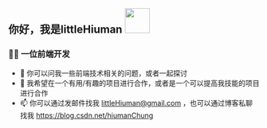 ## 你好，我是littleHiuman <img src="https://media.giphy.com/media/mGcNjsfWAjY5AEZNw6/giphy.gif" width="50">

### 👩‍💻 一位前端开发

- 💬 你可以问我一些前端技术相关的问题，或者一起探讨
- 👯 我希望在一个有用/有趣的项目进行合作，或者是一个可以提高我技能的项目进行合作
- 📫 你可以通过发邮件找我 [littleHiuman@gmail.com](mailto:littleHiuman@gmail.com) ，也可以通过博客私聊找我 https://blog.csdn.net/hiumanChung
